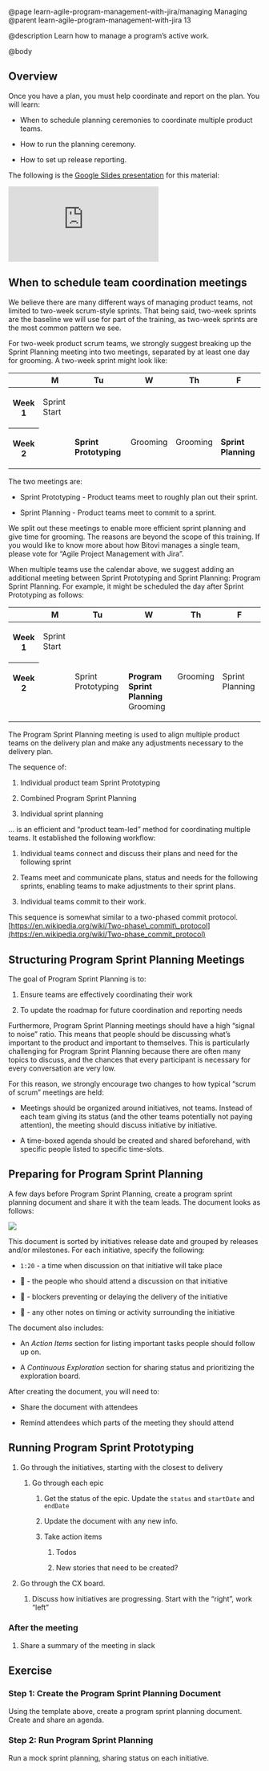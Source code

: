 @page learn-agile-program-management-with-jira/managing Managing
@parent learn-agile-program-management-with-jira 13

@description Learn how to manage a program’s active work.

@body


Overview
--------

Once you have a plan, you must help coordinate and report on the plan. You will learn:

*   When to schedule planning ceremonies to coordinate multiple product teams.
    
*   How to run the planning ceremony.
    
*   How to set up release reporting.

The following is the [Google Slides presentation](https://docs.google.com/presentation/d/1njaKXLFC7eJ4pIF_Ek_HoivRdE4QL41j_SKBwg1Hsdw/edit?usp=sharing)
for this material:

<iframe src="https://docs.google.com/presentation/d/e/2PACX-1vRDDcYFHMf6-8HYB1xWS8OC6eCcGLlqen8V5e0PvqDaXPVfzO4K0lSt0bVC6bukKaDmZ1DoqVG259Q1/embed?start=false&loop=false&delayms=3000" frameborder="0" class="block-16-by-9" allowfullscreen="true" mozallowfullscreen="true" webkitallowfullscreen="true"></iframe>


When to schedule team coordination meetings
-------------------------------------------

We believe there are many different ways of managing product teams, not limited to two-week scrum-style sprints. That being said, two-week sprints are the baseline we will use for part of the training, as two-week sprints are the most common pattern we see.

For two-week product scrum teams, we strongly suggest breaking up the Sprint Planning meeting into two meetings, separated by at least one day for grooming. A two-week sprint might look like:

<table>
<thead>
<tr><th></th><th><strong>M</strong></th><th><strong>Tu</strong></th><th><strong>W</strong></th><th><strong>Th</strong></th><th><strong>F</strong></th></tr>
</thead>
<tbody style="vertical-align: top"><tr><th><p><strong>Week 1</strong></p></th><td><p>Sprint Start</p></td><td><p></p></td><td><p></p></td><td><p></p></td><td><p></p></td></tr><tr><th><p><strong>Week 2</strong></p></th><td><p></p></td><td><p><strong>Sprint Prototyping</strong></p></td><td><p>Grooming</p></td><td><p>Grooming</p></td><td><p><strong>Sprint Planning</strong></p></td></tr></tbody></table>

The two meetings are:

*   Sprint Prototyping - Product teams meet to roughly plan out their sprint.
    
*   Sprint Planning - Product teams meet to commit to a sprint.
    

We split out these meetings to enable more efficient sprint planning and give time for grooming. The reasons are beyond the scope of this training. If you would like to know more about how Bitovi manages a single team, please vote for “Agile Project Management with Jira”.

When multiple teams use the calendar above, we suggest adding an additional meeting between Sprint Prototyping and Sprint Planning: <span class="color-purple bold">Program Sprint Planning</span>. For example, it might be scheduled the day after Sprint Prototyping as follows:

<table>
<thead>
<tr><th></th><th><strong>M</strong></th><th><strong>Tu</strong></th><th><strong>W</strong></th><th><strong>Th</strong></th><th><strong>F</strong></th></tr>
</thead>
<tbody style="vertical-align: top"><tr><th><p><strong>Week 1</strong></p></th><td><p>Sprint Start</p></td><td><p></p></td><td><p></p></td><td><p></p></td><td><p></p></td></tr><tr><th><p><strong>Week 2</strong></p></th><td><p></p></td><td><p>Sprint Prototyping</p></td><td><p><strong>Program Sprint Planning</strong><br>Grooming</p></td><td><p>Grooming</p></td><td><p>Sprint Planning</p></td></tr></tbody></table>

The Program Sprint Planning meeting is used to align multiple product teams on the delivery plan and make any adjustments necessary to the delivery plan.

The sequence of:

1.  Individual product team Sprint Prototyping
    
2.  Combined <span class="color-purple bold">Program Sprint Planning</span>
    
3.  Individual sprint planning
    

… is an efficient and “product team-led” method for coordinating multiple teams. It established the following workflow:

1.  Individual teams connect and discuss their plans and need for the following sprint
    
2.  Teams meet and communicate plans, status and needs for the following sprints, enabling teams to make adjustments to their sprint plans.
    
3.  Individual teams commit to their work.
    

This sequence is somewhat similar to a two-phased commit protocol. [https://en.wikipedia.org/wiki/Two-phase\_commit\_protocol](https://en.wikipedia.org/wiki/Two-phase_commit_protocol)

Structuring Program Sprint Planning Meetings
--------------------------------------------

The goal of <span class="color-purple bold">Program Sprint Planning</span> is to:

1.  Ensure teams are effectively coordinating their work
    
2.  To update the roadmap for future coordination and reporting needs
    

Furthermore, <span class="color-purple bold">Program Sprint Planning</span> meetings should have a high “signal to noise” ratio. This means that people should be discussing what’s important to the product and important to themselves. This is particularly challenging for <span class="color-purple bold">Program Sprint Planning</span> because there are often many topics to discuss, and the chances that every participant is necessary for every conversation are very low.

For this reason, we strongly encourage two changes to how typical “scrum of scrum” meetings are held:

*   Meetings should be organized around initiatives, not teams. Instead of each team giving its status (and the other teams potentially not paying attention), the meeting should discuss initiative by initiative.
    
*   A time-boxed agenda should be created and shared beforehand, with specific people listed to specific time-slots.
    

Preparing for Program Sprint Planning
-------------------------------------

A few days before <span class="color-purple bold">Program Sprint Planning</span>, create a program sprint planning document and share it with the team leads. The document looks as follows:

<a href="../static/img/program-management-with-jira/managing/example-program-sprint-planning.pdf">

<img src="../static/img/program-management-with-jira/managing/example-program-sprint-planning.png"
  class="content-400-800-shadow"/>
</a>
    

This document is sorted by initiatives release date and grouped by releases and/or milestones. For each initiative, specify the following:

*   `1:20` - a time when discussion on that initiative will take place
    
*   👥 - the people who should attend a discussion on that initiative
    
*   🛑 - blockers preventing or delaying the delivery of the initiative
    
*   📝 - any other notes on timing or activity surrounding the initiative
    

The document also includes:

*   An _Action Items_ section for listing important tasks people should follow up on.
    
*   A _Continuous Exploration_ section for sharing status and prioritizing the exploration board.
    

After creating the document, you will need to:

*   Share the document with attendees
    
*   Remind attendees which parts of the meeting they should attend
    

Running Program Sprint Prototyping
----------------------------------

1.  Go through the initiatives, starting with the closest to delivery
    
    1.  Go through each epic
        
        1.  Get the status of the epic. Update the `status` and `startDate` and `endDate`
            
        2.  Update the document with any new info.
            
        3.  Take action items
            
            1.  Todos
                
            2.  New stories that need to be created?
                
2.  Go through the CX board.
    
    1.  Discuss how initiatives are progressing. Start with the “right”, work “left”
        

### After the meeting

1.  Share a summary of the meeting in slack
    

Exercise
--------

### Step 1: Create the Program Sprint Planning Document

Using the template above, create a program sprint planning document. Create and share an agenda.

### Step 2: Run Program Sprint Planning

Run a mock sprint planning, sharing status on each initiative.